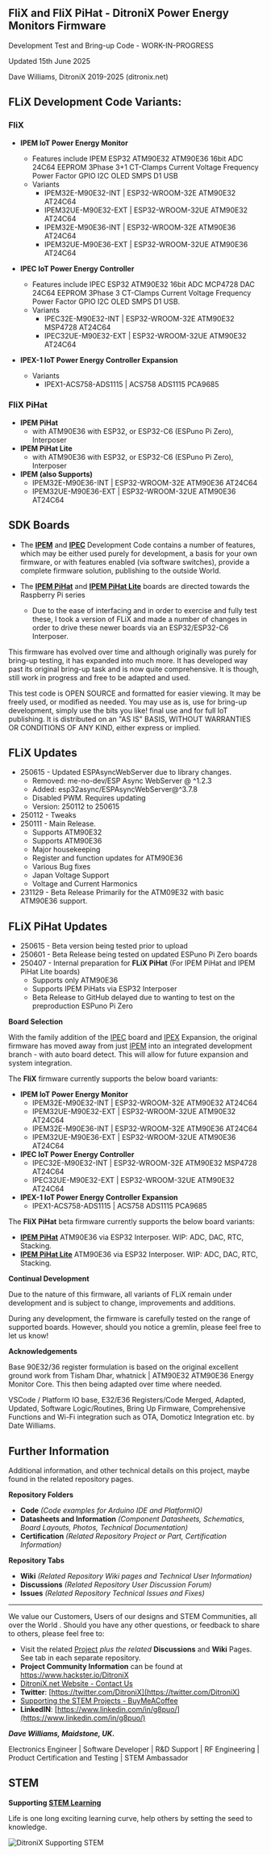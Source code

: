 ## FliX and FliX PiHat - DitroniX Power Energy Monitors Firmware

Development Test and Bring-up Code - WORK-IN-PROGRESS 

Updated 15th June 2025

Dave Williams, DitroniX 2019-2025 (ditronix.net)

## **FLiX Development Code Variants:**

### FliX

 - **IPEM IoT Power Energy Monitor**

	- Features include IPEM ESP32 ATM90E32 ATM90E36 16bit ADC 24C64 EEPROM 3Phase 3+1 CT-Clamps Current Voltage Frequency Power Factor GPIO I2C OLED SMPS D1 USB
	- Variants
	    -   IPEM32E-M90E32-INT \| ESP32-WROOM-32E ATM90E32 AT24C64
	    -   IPEM32UE-M90E32-EXT \| ESP32-WROOM-32UE ATM90E32 AT24C64
	    -   IPEM32E-M90E36-INT \| ESP32-WROOM-32E ATM90E36 AT24C64
	    -   IPEM32UE-M90E36-EXT \| ESP32-WROOM-32UE ATM90E36 AT24C64

 - **IPEC IoT Power Energy Controller**

	- Features include IPEC ESP32 ATM90E32 16bit ADC MCP4728 DAC 24C64 EEPROM 3Phase 3 CT-Clamps Current Voltage Frequency Power Factor GPIO I2C OLED SMPS D1 USB.
	-  Variants
	    -   IPEC32E-M90E32-INT \| ESP32-WROOM-32E ATM90E32 MSP4728 AT24C64
	    -   IPEC32UE-M90E32-EXT \| ESP32-WROOM-32UE ATM90E32 AT24C64

 - **IPEX-1 IoT Power Energy Controller Expansion**

	- Variants
	    -   IPEX1-ACS758-ADS1115 \| ACS758 ADS1115 PCA9685 

### FliX PiHat

- **IPEM PiHat** 
	- with ATM90E36 with ESP32, or ESP32-C6 (ESPuno Pi Zero), Interposer
- **IPEM PiHat Lite** 
	- with ATM90E36 with ESP32, or ESP32-C6 (ESPuno Pi Zero), Interposer
- **IPEM (also Supports)** 
	- IPEM32E-M90E36-INT \| ESP32-WROOM-32E ATM90E36 AT24C64
	- IPEM32UE-M90E36-EXT \| ESP32-WROOM-32UE ATM90E36 AT24C64

## SDK Boards

 - The **[IPEM](https://github.com/DitroniX/IPEM-IoT-Power-Energy-Monitor)** and **[IPEC](https://github.com/DitroniX/IPEC-IoT-Power-Energy-Controller)** Development Code contains a number of features, which may be either used purely for development, a basis for your own firmware, or with features enabled (via software switches), provide a complete firmware solution, publishing to the outside World.

 - The **[IPEM PiHat](https://github.com/DitroniX/IPEM-PiHat-IoT-Power-Energy-Monitor)** and **[IPEM PiHat Lite](https://github.com/DitroniX/IPEM-PiHat-IoT-Power-Energy-Monitor)** boards are directed towards the Raspberry Pi series 
	 - Due to the ease of interfacing and in order to exercise and fully test these, I took a version of FLiX and made a number of changes in order to drive these newer boards via an ESP32/ESP32-C6 Interposer. 

This firmware has evolved over time and although originally was purely for bring-up testing, it has expanded into much more. It has developed way past its original bring-up task and is now quite comprehensive.  It is though, still work in progress and free to be adapted and used.

This test code is OPEN SOURCE and formatted for easier viewing. It may be freely used, or modified as needed. You may use as is, use for bring-up development, simply use the bits you like! final use and for full IoT publishing. It is distributed on an "AS IS" BASIS, WITHOUT WARRANTIES OR CONDITIONS OF ANY KIND, either express or implied.

## **FLiX Updates**
  - 250615 - Updated ESPAsyncWebServer due to library changes.
	 -  Removed: me-no-dev/ESP Async WebServer @ ^1.2.3
	 -  Added: esp32async/ESPAsyncWebServer@^3.7.8
	 -  Disabled PWM.  Requires updating
	 -  Version: 250112 to 250615
  - 250112 - Tweaks
  - 250111 - Main  Release.  
	 -  Supports ATM90E32
	 -  Supports ATM90E36
	 -  Major housekeeping
	 -  Register and function updates for ATM90E36
	 -  Various Bug fixes
	 -  Japan Voltage Support
	 -  Voltage and Current Harmonics
  - 231129 - Beta Release Primarily for the ATM09E32 with basic ATM90E36 support.

## **FLiX PiHat Updates**
  - 250615 - Beta version being tested prior to upload
  - 250601 - Beta Release being tested on updated ESPuno Pi Zero boards
  - 250407 - Internal preparation for **FLiX PiHat** (For IPEM PiHat and  IPEM PiHat Lite boards)
	 -  Supports only ATM90E36
	 -  Supports IPEM PiHats via ESP32 Interposer
	 -  Beta Release to GitHub delayed due to wanting to test on the preproduction ESPuno Pi Zero



**Board Selection**

With the family addition of the [IPEC](https://github.com/DitroniX/IPEC-IoT-Power-Energy-Controller) board and [IPEX](https://github.com/DitroniX/IPEX-IoT-Power-Energy-Controller-Expansion-Board) Expansion, the original firmware has moved away from just [IPEM](https://github.com/DitroniX/IPEM-PiHat-IoT-Power-Energy-Monitor) into an integrated development branch - with auto board detect. This will allow for future expansion and system integration.

The **FliX** firmware currently supports the below board variants:

-   **IPEM IoT Power Energy Monitor**
    -   IPEM32E-M90E32-INT \| ESP32-WROOM-32E ATM90E32 AT24C64
    -   IPEM32UE-M90E32-EXT \| ESP32-WROOM-32UE ATM90E32 AT24C64
    -   IPEM32E-M90E36-INT \| ESP32-WROOM-32E ATM90E36 AT24C64
    -   IPEM32UE-M90E36-EXT \| ESP32-WROOM-32UE ATM90E36 AT24C64
-   **IPEC IoT Power Energy Controller**
    -   IPEC32E-M90E32-INT \| ESP32-WROOM-32E ATM90E32 MSP4728 AT24C64
    -   IPEC32UE-M90E32-EXT \| ESP32-WROOM-32UE ATM90E32 AT24C64
-   **IPEX-1 IoT Power Energy Controller Expansion**
    -   IPEX1-ACS758-ADS1115 \| ACS758 ADS1115 PCA9685

The **FliX PiHat** beta firmware currently supports the below board variants:

   -   **[IPEM PiHat](https://github.com/DitroniX/IPEM-PiHat-IoT-Power-Energy-Monitor)** ATM90E36 via ESP32 Interposer.  WIP: ADC, DAC, RTC, Stacking.
   -   **[IPEM PiHat Lite](https://github.com/DitroniX/IPEM-PiHat-IoT-Power-Energy-Monitor)** ATM90E36 via ESP32 Interposer.  WIP: ADC, DAC, RTC, Stacking.

**Continual Development**

Due to the nature of this firmware, all variants of FLiX remain under development and is subject to change, improvements and additions.

During any development, the firmware is carefully tested on the range of supported boards. However, should you notice a gremlin, please feel free to let us know!

**Acknowledgements**

Base 90E32/36 register formulation is based on the original excellent ground work from Tisham Dhar, whatnick \| ATM90E32 ATM90E36 Energy Monitor Core. This then being adapted over time where needed.

VSCode / Platform IO base, E32/E36 Registers/Code Merged, Adapted, Updated, Software Logic/Routines, Bring Up Firmware, Comprehensive Functions and Wi-Fi integration such as OTA, Domoticz Integration etc. by Date Williams.

## **Further Information**

Additional information, and other technical details on this project, maybe found in the related repository pages.

**Repository Folders**

 - **Code** *(Code examples for Arduino  IDE and PlatformIO)*
 -  **Datasheets and Information** *(Component Datasheets, Schematics, Board Layouts, Photos, Technical Documentation)*
 - **Certification** *(Related Repository Project or Part, Certification Information)*

**Repository Tabs**

 - **Wiki** *(Related Repository Wiki pages and Technical User Information)*
 - **Discussions** *(Related Repository User Discussion Forum)*
 - **Issues** *(Related Repository Technical Issues and Fixes)*

***

We value our Customers, Users of our designs and STEM Communities, all over the World . Should you have any other questions, or feedback to share to others, please feel free to:

* Visit the related [Project](https://github.com/DitroniX?tab=repositories) *plus the related* **Discussions** and **Wiki** Pages.  See tab in each separate repository.
* **Project Community Information** can be found at https://www.hackster.io/DitroniX
* [DitroniX.net Website - Contact Us](https://ditronix.net/contact/)
* **Twitter**: [https://twitter.com/DitroniX](https://twitter.com/DitroniX)
* [Supporting the STEM Projects - BuyMeACoffee](https://www.buymeacoffee.com/DitroniX)
*  **LinkedIN**: [https://www.linkedin.com/in/g8puo/](https://www.linkedin.com/in/g8puo/)

***Dave Williams, Maidstone, UK.***

Electronics Engineer | Software Developer | R&D Support | RF Engineering | Product Certification and Testing | STEM Ambassador

## STEM

**Supporting [STEM Learning](https://www.stem.org.uk/)**

Life is one long exciting learning curve, help others by setting the seed to knowledge.

![DitroniX Supporting STEM](https://hackster.imgix.net/uploads/attachments/1606838/stem_ambassador_-_100_volunteer_badge_edxfxlrfbc1_bjdqharfoe1_xbqi2KUcri.png?auto=compress%2Cformat&w=540&fit=max)



